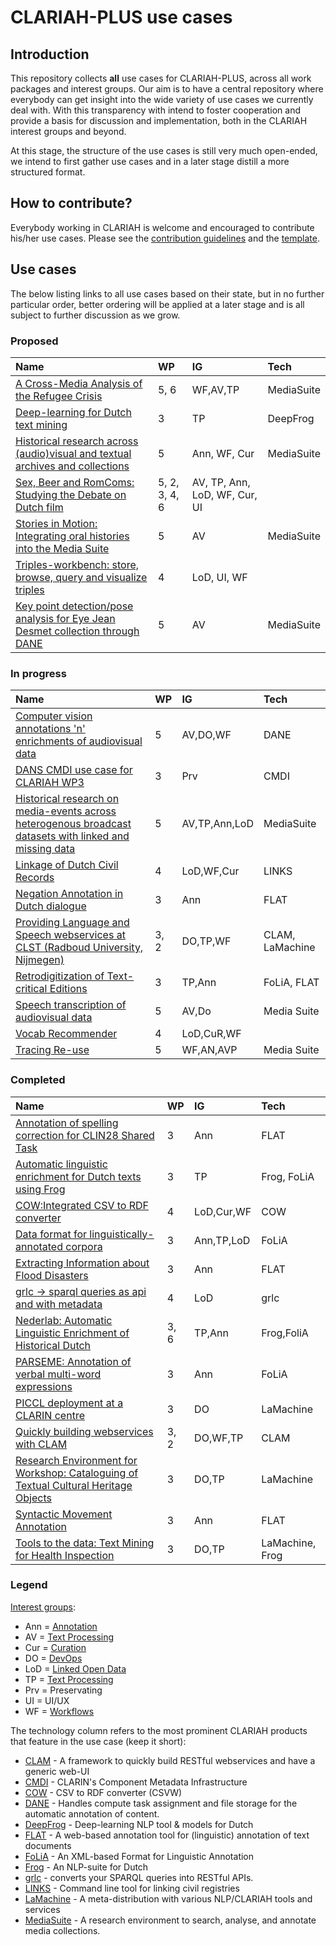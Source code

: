 # CLARIAH-PLUS use cases

## Introduction

This repository collects **all** use cases for CLARIAH-PLUS, across all work
packages and interest groups. Our aim is to have a central repository where
everybody can get insight into the wide variety of use cases we currently deal
with. With this transparency with intend to foster cooperation and provide a basis
for discussion and implementation, both in the CLARIAH interest groups and beyond.

At this stage, the structure of the use cases is still very much open-ended, we
intend to first gather use cases and in a later stage distill a more structured
format.

## How to contribute?

Everybody working in CLARIAH is welcome and encouraged to contribute his/her
use cases. Please see the [contribution guidelines](CONTRIBUTING.md) and the [template](TEMPLATE.md).

## Use cases

The below listing links to all use cases based on their state, but in no further particular order, better ordering will be applied at a later stage and is all subject to further discussion as we grow.


### Proposed

|   Name                                                          |      WP | IG  | Tech |
| :-------------------------------------------------------------- | :------ | :-- | :--- |
| [A Cross-Media Analysis of the Refugee Crisis](cases/Cross-Media_Analysis_of_the_Refugee_Crisis.md) | 5, 6 | WF,AV,TP | MediaSuite |
| [Deep-learning for Dutch text mining](cases/deepfrog.md) | 3 | TP | DeepFrog |
| [Historical research across (audio)visual and textual archives and collections](cases/historical_research_across_archives_collections.md) | 5 | Ann, WF, Cur | MediaSuite |
| [Sex, Beer and RomComs: Studying the Debate on Dutch film](cases/debate_on_dutch_film.md) | 5, 2, 3, 4, 6 | AV, TP, Ann, LoD, WF, Cur, UI |
| [Stories in Motion: Integrating oral histories into the Media Suite](cases/stories_in_Motion.md) | 5 | AV | MediaSuite |
| [Triples-workbench: store, browse, query and visualize triples](cases/triples-workbench.md) | 4 | LoD, UI, WF |
| [Key point detection/pose analysis for Eye Jean Desmet collection through DANE](cases/key_point_detection-pose_analysis.md) | 5 | AV | MediaSuite |

### In progress

|   Name                                                          |      WP | IG  | Tech |
| :-------------------------------------------------------------- | :------ | :-- | :--- |
| [Computer vision annotations 'n' enrichments of audiovisual data](cases/dane-av-enrichments.md) | 5 | AV,DO,WF | DANE |
| [DANS CMDI use case for CLARIAH WP3](cases/dans-cmdi.md) | 3 | Prv | CMDI |
| [Historical research on media-events across heterogenous broadcast datasets with linked and missing data](cases/historical_research_on_media-events_across_heterogenous_broadcast_data.md) | 5 | AV,TP,Ann,LoD | MediaSuite |
| [Linkage of Dutch Civil Records](cases/civil-records-linkage.md) | 4 | LoD,WF,Cur | LINKS |
| [Negation Annotation in Dutch dialogue](cases/negation-annotation-task.md) | 3 | Ann | FLAT |
| [Providing Language and Speech webservices at CLST (Radboud University, Nijmegen)](cases/clst-webservices.md) | 3, 2 | DO,TP,WF | CLAM, LaMachine |
| [Retrodigitization of Text-critical Editions](cases/max-weber.md) | 3 | TP,Ann | FoLiA, FLAT |
| [Speech transcription of audiovisual data](cases/mediasuite-speech-transcription.md) | 5 | AV,Do | Media Suite |
| [Vocab Recommender](cases/vocab-recommender.md) | 4 | LoD,CuR,WF |
| [Tracing Re-use](cases/tracing_re-use.md) | 5 | WF,AN,AVP  | Media Suite|

### Completed

|   Name                                                          |      WP | IG  | Tech |
| :-------------------------------------------------------------- | :------ | :-- | :--- |
| [Annotation of spelling correction for CLIN28 Shared Task](cases/clin28sharedtask.md) | 3 | Ann | FLAT |
| [Automatic linguistic enrichment for Dutch texts using Frog](cases/frog.md) | 3 | TP | Frog, FoLiA |
| [COW:Integrated CSV to RDF converter](https://github.com/CLARIAH/usecases/blob/master/cases/usecase-cow.md) | 4 | LoD,Cur,WF | COW |
| [Data format for linguistically-annotated corpora](cases/folia-corpora.md) | 3 | Ann,TP,LoD | FoLiA |
| [Extracting Information about Flood Disasters ](cases/flood-tags.md) | 3 | Ann | FLAT |
| [grlc -> sparql queries as api and with metadata](cases/queries-api-fair.md) | 4 | LoD | grlc |
| [Nederlab: Automatic Linguistic Enrichment of Historical Dutch](cases/nederlab-enrichment.md) | 3, 6 | TP,Ann | Frog,FoliA |
| [PARSEME: Annotation of verbal multi-word expressions](cases/parseme.md) | 3 | Ann | FoLiA |
| [PICCL deployment at a CLARIN centre](cases/piccl-deployment.md) | 3 | DO | LaMachine |
| [Quickly building webservices with CLAM](cases/clam-webservice.md) | 3, 2 | DO,WF,TP | CLAM |
| [Research Environment for Workshop: Cataloguing of Textual Cultural Heritage Objects](cases/cataloguing-of-textual-cultural-heritage-objects.md) | 3 | DO,TP | LaMachine |
| [Syntactic Movement Annotation](cases/syntactic-movement-annotation.md) | 3 | Ann | FLAT |
| [Tools to the data: Text Mining for Health Inspection](cases/text-mining-for-health-inspection.md) | 3 | DO,TP | LaMachine, Frog |

### Legend

[Interest groups](https://github.com/CLARIAH/ig):

* Ann = [Annotation](https://github.com/CLARIAH/IG-Annotation)
* AV = [Text Processing](https://github.com/CLARIAH/IG-AVProcessing)
* Cur = [Curation](https://github.com/CLARIAH/IG-Curation)
* DO = [DevOps](https://github.com/CLARIAH/IG-DevOPS)
* LoD = [Linked Open Data](https://github.com/CLARIAH/IG-LOD)
* TP = [Text Processing](https://github.com/CLARIAH/IG-Text)
* Prv = Preservating
* UI = UI/UX
* WF = [Workflows](https://github.com/CLARIAH/IG-Workflows)

The technology column refers to the most prominent CLARIAH products that feature in the use case (keep it short):

* [CLAM](https://proycon.github.io/clam) - A framework to quickly build RESTful webservices and have a generic web-UI
* [CMDI](https://www.clarin.eu/content/component-metadata) - CLARIN's Component Metadata Infrastructure
* [COW](https://github.com/clariah/cow/) - CSV to RDF converter (CSVW)
* [DANE](https://github.com/CLARIAH/DANE) - Handles compute task assignment and file storage for the automatic annotation of content.
* [DeepFrog](https://github.com/proycon/deepfrog) - Deep-learning NLP tool & models for Dutch
* [FLAT](https://github.com/proycon/flat) - A web-based annotation tool for (linguistic) annotation of text documents
* [FoLiA](https://proycon.github.io/folia) - An XML-based Format for Linguistic Annotation
* [Frog](https://languagemachines.github.io/frog) - An NLP-suite for Dutch
* [grlc](http://grlc.io/) - converts your SPARQL queries into RESTful APIs.
* [LINKS](https://github.com/CLARIAH/burgerLinker) - Command line tool for linking civil registries
* [LaMachine](https://proycon.github.io/LaMachine) - A meta-distribution with various NLP/CLARIAH tools and services
* [MediaSuite](https://mediasuite.clariah.nl/) - A research environment to search, analyse, and annotate media
    collections.
